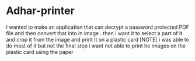 # Adhar-printer
I wanted to make an application that can decrypt a password protected PDF file and then convert that into in image . then i want it to select a part of it and crop it from the image and print it on a plastic card [NOTE] i was able to do most of it but not the final step i want not able to print he images on the plastic card using the paper
